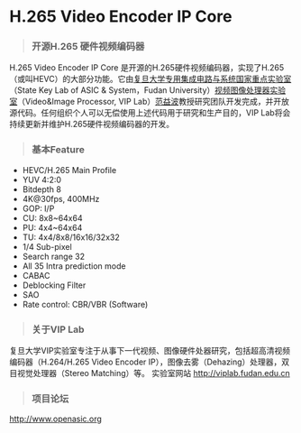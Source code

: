 ﻿# H.265 Video Encoder IP Core 
> ### 开源H.265 硬件视频编码器

H.265 Video Encoder IP Core 是开源的H.265硬件视频编码器，实现了H.265（或叫HEVC）的大部分功能。它由[复旦大学](http://fudan.edu.cn/)[专用集成电路与系统国家重点实验室](http://sme.fudan.edu.cn/)（State Key Lab of ASIC & System，Fudan University）[视频图像处理器实验室](http://viplab.fudan.edu.cn)（Video&Image Processor, VIP Lab）[范益波](https://sme.fudan.edu.cn/info/detail?id=132)教授研究团队开发完成，并开放源代码。任何组织个人可以无偿使用上述代码用于研究和生产目的，VIP Lab将会持续更新并维护H.265硬件视频编码器的开发。

> ### 基本Feature
* HEVC/H.265 Main Profile
* YUV 4:2:0
* Bitdepth 8
* 4K@30fps, 400MHz
* GOP: I/P
* CU: 8x8~64x64
* PU: 4x4~64x64
* TU: 4x4/8x8/16x16/32x32
* 1/4 Sub-pixel 
* Search range 32
* All 35 Intra prediction mode
* CABAC
* Deblocking Filter
* SAO
* Rate control: CBR/VBR (Software)

> ### 关于VIP Lab

复旦大学VIP实验室专注于从事下一代视频、图像硬件处器研究，包括超高清视频编码器（H.264/H.265 Video Encoder IP），图像去雾（Dehazing）处理器，双目视觉处理器（Stereo Matching）等。
实验室网站 http://viplab.fudan.edu.cn

> ### 项目论坛

http://www.openasic.org
